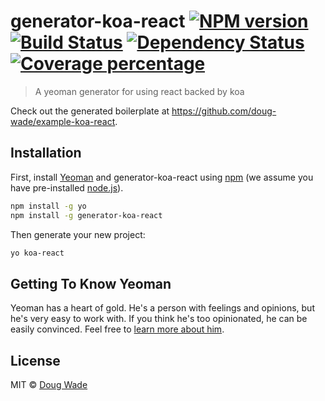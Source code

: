 # generator-koa-react [![NPM version][npm-image]][npm-url] [![Build Status][travis-image]][travis-url] [![Dependency Status][daviddm-image]][daviddm-url] [![Coverage percentage][coveralls-image]][coveralls-url]
> A yeoman generator for using react backed by koa

Check out the generated boilerplate at https://github.com/doug-wade/example-koa-react.

## Installation

First, install [Yeoman](http://yeoman.io) and generator-koa-react using [npm](https://www.npmjs.com/) (we assume you have pre-installed [node.js](https://nodejs.org/)).

```bash
npm install -g yo
npm install -g generator-koa-react
```

Then generate your new project:

```bash
yo koa-react
```

## Getting To Know Yeoman

Yeoman has a heart of gold. He&#39;s a person with feelings and opinions, but he&#39;s very easy to work with. If you think he&#39;s too opinionated, he can be easily convinced. Feel free to [learn more about him](http://yeoman.io/).

## License

MIT © [Doug Wade](dougwade.io)


[npm-image]: https://badge.fury.io/js/generator-koa-react.svg
[npm-url]: https://npmjs.org/package/generator-koa-react
[travis-image]: https://travis-ci.org/doug-wade/generator-koa-react.svg?branch=master
[travis-url]: https://travis-ci.org/doug-wade/generator-koa-react
[daviddm-image]: https://david-dm.org/doug-wade/generator-koa-react.svg?theme=shields.io
[daviddm-url]: https://david-dm.org/doug-wade/generator-koa-react
[coveralls-image]: https://coveralls.io/repos/doug-wade/generator-koa-react/badge.svg
[coveralls-url]: https://coveralls.io/r/doug-wade/generator-koa-react
